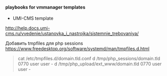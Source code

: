 #### playbooks for vmmanager templates

- UMI-CMS template

http://help.docs.umi-cms.ru/vvedenie/ustanovka_i_nastrojka/sistemnie_trebovaniya/

Добавить tmpfiles для php sessions
https://www.freedesktop.org/software/systemd/man/tmpfiles.d.html

>cat /etc/tmpfiles.d/domain.tld.conf 
d /tmp/php_sessions/domain.tld 0770 user user -
d /tmp/php_upload/ext_www/domain.tld 0770 user user -
